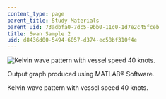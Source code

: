 ```yaml
---
content_type: page
parent_title: Study Materials
parent_uid: 73adbfa0-7dc5-9bb0-11c0-1d7e2c45fceb
title: Swan Sample 2
uid: d8436d00-5494-6057-d374-ec58bf310f4e
---
```


![Kelvin wave pattern with vessel speed 40 knots.](/courses/mechanical-engineering/2-24-ocean-wave-interaction-with-ships-and-offshore-energy-systems-13-022-spring-2002/study-materials/swan4.gif)

Output graph produced using MATLAB® Software.

Kelvin wave pattern with vessel speed 40 knots.